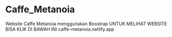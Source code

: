 # Caffe_Metanoia
Website Caffe Metanoia menggunakan Boostrap
UNTUK MELIHAT WEBSITE BISA KLIK DI BAWAH INI
caffe-metanoia.netlify.app
